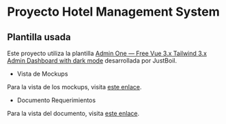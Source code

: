 <h1>Proyecto Hotel Management System</h1>

## Plantilla usada

Este proyecto utiliza la plantilla [Admin One &mdash; Free Vue 3.x Tailwind 3.x Admin Dashboard with dark mode](https://justboil.me/tailwind-admin-templates/free-vue-dashboard/) desarrollada por JustBoil.

- Vista de Mockups

Para la vista de los mockups, visita [este enlace](https://www.figma.com/design/Zd7BmWijTPYYAxIuqjbP55/Proyecto-Hoteleria?node-id=208-202&t=7sIsEuAcNCq4YB2B-1).

- Documento Requerimientos

Para la vista del documento, visita [este enlace](https://docs.google.com/document/d/1cctxjpS0Aqv-VzP1VTaRBmGR0k36urKC6H4ghH0NGNU/edit).
